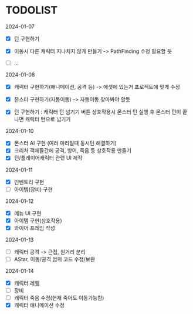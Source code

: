 ﻿# TODOLIST



 2024-01-07  
  - [x] 턴 구현하기
  - [x] 이동시 다른 캐릭터 지나치지 않게 만들기 -> PathFinding 수정 필요할 듯 
  - [ ] ...  
  
  
2024-01-08
  - [x] 캐릭터 구현하기(애니메이션, 공격 등) -> 에셋에 있는거 프로젝트에 맞게 수정
  - [x] 몬스터 구현하기(자동이동) -> 자동이동 찾아봐야 할듯
  - [x] 턴 구현하기 : 캐릭터 턴 넘기기 버튼 상호작용시 몬스터 턴 실행 후 몬스터 턴이 끝나면 캐릭터 턴으로 넘기기
  
  
2024-01-10
  - [x] 몬스터 AI 구현 (여러 마리일때 동시턴 해결하기)
  - [x] 크리처 객체들간에 공격, 방어, 죽음 등 상호작용 만들기
  - [x] 턴/플레이어캐릭터 관련 UI 제작

2024-01-11
  - [x] 인벤토리 구현
  - [ ] 아이템(장비) 구현

2024-01-12
  - [x] 메뉴 UI 구현
  - [x] 아이템 구현(상호작용)
  - [x] 와이어 프레임 작성

2024-01-13
  - [ ] 캐릭터 공격 -> 근접, 원거리 분리
  - [ ] AStar, 이동/공격 범위 코드 수정/보완

2024-01-14
  - [x] 캐릭터 레벨
  - [ ] 장비
  - [ ] 캐릭터 죽음 수정(현재 죽어도 이동가능함)
  - [x] 캐릭터 애니메이션 수정